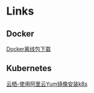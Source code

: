 # Links

## Docker

[Docker离线包下载](https://download.docker.com/linux/static/stable/x86_64/)

## Kubernetes

[云栖-使用阿里云Yum镜像安装k8s](https://yq.aliyun.com/articles/626118)

